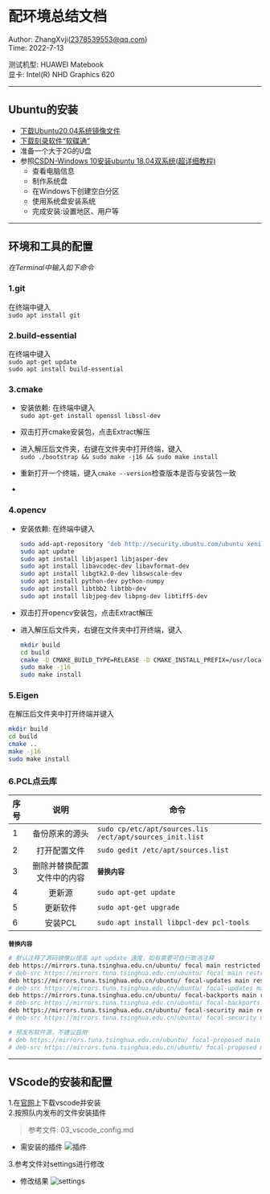 # 配环境总结文档

Author: ZhangXvji(2378539553@qq.com)  
Time: 2022-7-13

测试机型: HUAWEI Matebook  
显卡: Intel(R) NHD Graphics 620

---

## Ubuntu的安装

+ [下载Ubuntu20.04系统镜像文件](https://mirrors.tuna.tsinghua.edu.cn/ubuntu-releases/20.04/ubuntu-20.04.4-desktop-amd64.iso)
+ [下载刻录软件“软碟通”](https://cn.ultraiso.net/uiso9_cn.exe)
+ 准备一个大于2G的U盘
+ 参照[CSDN-Windows 10安装ubuntu 18.04双系统(超详细教程)](https://blog.csdn.net/qq_43106321/article/details/105361644)
  + 查看电脑信息
  + 制作系统盘
  + 在Windows下创建空白分区
  + 使用系统盘安装系统
  + 完成安装:设置地区、用户等

---
  
## 环境和工具的配置

*在Terminal中输入如下命令*

### 1.git

在终端中键入  
`sudo apt install git`

### 2.build-essential

在终端中键入  
`sudo apt-get update`  
`sudo apt install build-essential`

### 3.cmake

+ 安装依赖: 在终端中键入  
`sudo apt-get install openssl libssl-dev`
+ 双击打开cmake安装包，点击Extract解压
+ 进入解压后文件夹，右键在文件夹中打开终端，键入  
`sudo ./bootstrap && sudo make -j16 && sudo make install`

+ 重新打开一个终端，键入`cmake --version`检查版本是否与安装包一致

+

### 4.opencv

+ 安装依赖: 在终端中键入  

    ```bash
    sudo add-apt-repository "deb http://security.ubuntu.com/ubuntu xenial-security main"
    sudo apt update
    sudo apt install libjasper1 libjasper-dev
    sudo apt install libavcodec-dev libavformat-dev
    sudo apt install libgtk2.0-dev libswscale-dev
    sudo apt install python-dev python-numpy
    sudo apt install libtbb2 libtbb-dev
    sudo apt install libjpeg-dev libpng-dev libtiff5-dev
    ```

+ 双击打开opencv安装包，点击Extract解压
+ 进入解压后文件夹，右键在文件夹中打开终端，键入  

    ```bash
    mkdir build
    cd build
    cmake -D CMAKE_BUILD_TYPE=RELEASE -D CMAKE_INSTALL_PREFIX=/usr/local -D WITH_TBB=ON -D WITH_V4L=ON ..
    sudo make -j16
    sudo make install
    ```

### 5.Eigen

在解压后文件夹中打开终端并键入

```bash
mkdir build
cd build
cmake ..
make -j16
sudo make install
```

### 6.PCL点云库

|序号|说明|命令|
|:---|:--:|---|
|1|备份原来的源头|`sudo cp/etc/apt/sources.lis /ect/apt/sources_init.list`|
| 2|打开配置文件|`sudo gedit /etc/apt/sources.list`|
|3|删除并替换配置文件中的内容|**`替换内容`**|
|4|更新源|`sudo apt-get update`|
|5|更新软件|`sudo apt-get upgrade`|
|6|安装PCL|`sudo apt install libpcl-dev pcl-tools`|

**`替换内容`**

```bash
# 默认注释了源码镜像以提高 apt update 速度，如有需要可自行取消注释
deb https://mirrors.tuna.tsinghua.edu.cn/ubuntu/ focal main restricted universe multiverse
# deb-src https://mirrors.tuna.tsinghua.edu.cn/ubuntu/ focal main restricted universe multiverse
deb https://mirrors.tuna.tsinghua.edu.cn/ubuntu/ focal-updates main restricted universe multiverse
# deb-src https://mirrors.tuna.tsinghua.edu.cn/ubuntu/ focal-updates main restricted universe multiverse
deb https://mirrors.tuna.tsinghua.edu.cn/ubuntu/ focal-backports main restricted universe multiverse
# deb-src https://mirrors.tuna.tsinghua.edu.cn/ubuntu/ focal-backports main restricted universe multiverse
deb https://mirrors.tuna.tsinghua.edu.cn/ubuntu/ focal-security main restricted universe multiverse
# deb-src https://mirrors.tuna.tsinghua.edu.cn/ubuntu/ focal-security main restricted universe multiverse

# 预发布软件源，不建议启用
# deb https://mirrors.tuna.tsinghua.edu.cn/ubuntu/ focal-proposed main restricted universe multiverse
# deb-src https://mirrors.tuna.tsinghua.edu.cn/ubuntu/ focal-proposed main restricted universe multiverse
```

---

## VScode的安装和配置

1.在[官网](https://code.visualstudio.com/)上下载vscode并安装  
2.按照队内发布的文件安装插件
>参考文件: 03_vscode_config.md

+ 需安装的插件
![插件](https://img1.imgtp.com/2022/07/16/QsosOqwj.png)

3.参考文件对settings进行修改

+ 修改结果
![settings](https://img1.imgtp.com/2022/07/16/6LbczLzt.png)
